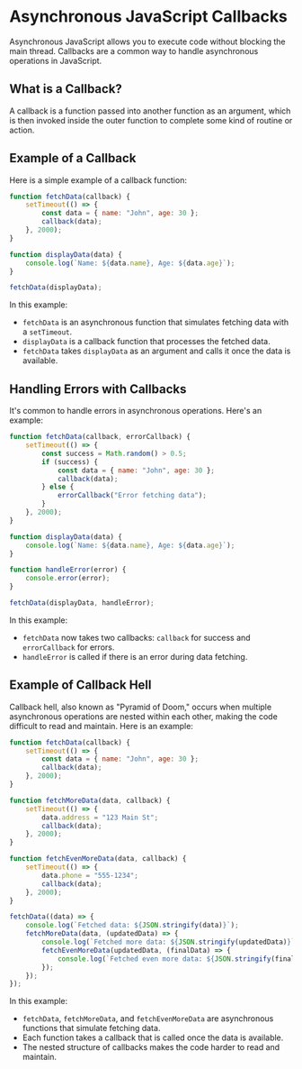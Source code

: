 # Asynchronous JavaScript Callbacks

Asynchronous JavaScript allows you to execute code without blocking the main thread. Callbacks are a common way to handle asynchronous operations in JavaScript.

## What is a Callback?

A callback is a function passed into another function as an argument, which is then invoked inside the outer function to complete some kind of routine or action.

## Example of a Callback

Here is a simple example of a callback function:

```javascript
function fetchData(callback) {
    setTimeout(() => {
        const data = { name: "John", age: 30 };
        callback(data);
    }, 2000);
}

function displayData(data) {
    console.log(`Name: ${data.name}, Age: ${data.age}`);
}

fetchData(displayData);
```

In this example:
- `fetchData` is an asynchronous function that simulates fetching data with a `setTimeout`.
- `displayData` is a callback function that processes the fetched data.
- `fetchData` takes `displayData` as an argument and calls it once the data is available.

## Handling Errors with Callbacks

It's common to handle errors in asynchronous operations. Here's an example:

```javascript
function fetchData(callback, errorCallback) {
    setTimeout(() => {
        const success = Math.random() > 0.5;
        if (success) {
            const data = { name: "John", age: 30 };
            callback(data);
        } else {
            errorCallback("Error fetching data");
        }
    }, 2000);
}

function displayData(data) {
    console.log(`Name: ${data.name}, Age: ${data.age}`);
}

function handleError(error) {
    console.error(error);
}

fetchData(displayData, handleError);
```

In this example:
- `fetchData` now takes two callbacks: `callback` for success and `errorCallback` for errors.
- `handleError` is called if there is an error during data fetching.


## Example of Callback Hell

Callback hell, also known as "Pyramid of Doom," occurs when multiple asynchronous operations are nested within each other, making the code difficult to read and maintain. Here is an example:

```javascript
function fetchData(callback) {
    setTimeout(() => {
        const data = { name: "John", age: 30 };
        callback(data);
    }, 2000);
}

function fetchMoreData(data, callback) {
    setTimeout(() => {
        data.address = "123 Main St";
        callback(data);
    }, 2000);
}

function fetchEvenMoreData(data, callback) {
    setTimeout(() => {
        data.phone = "555-1234";
        callback(data);
    }, 2000);
}

fetchData((data) => {
    console.log(`Fetched data: ${JSON.stringify(data)}`);
    fetchMoreData(data, (updatedData) => {
        console.log(`Fetched more data: ${JSON.stringify(updatedData)}`);
        fetchEvenMoreData(updatedData, (finalData) => {
            console.log(`Fetched even more data: ${JSON.stringify(finalData)}`);
        });
    });
});
```

In this example:
- `fetchData`, `fetchMoreData`, and `fetchEvenMoreData` are asynchronous functions that simulate fetching data.
- Each function takes a callback that is called once the data is available.
- The nested structure of callbacks makes the code harder to read and maintain.